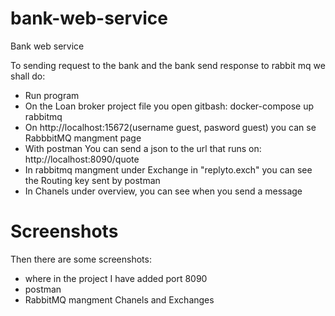 # bank-web-service
Bank web service

To sending request to the bank and the bank send response to rabbit mq we shall do:

- Run program
- On the Loan broker project file you open gitbash: docker-compose up rabbitmq 
- On http://localhost:15672(username guest, pasword guest) you can se RabbbitMQ mangment page
- With postman You can send a json to the url that runs on: http://localhost:8090/quote
- In rabbitmq mangment under Exchange in "replyto.exch" you can see the Routing key sent by postman
- In Chanels under overview, you can see when you send a message

# Screenshots
Then there are some screenshots:
- where in the project I have added port 8090
- postman
- RabbitMQ mangment Chanels and Exchanges


